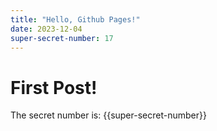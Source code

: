 ```yaml
---
title: "Hello, Github Pages!"
date: 2023-12-04
super-secret-number: 17
---
```


# First Post!
The secret number is: {{super-secret-number}}
